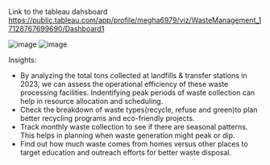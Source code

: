 Link to the tableau dahsboard
https://public.tableau.com/app/profile/megha6979/viz/WasteManagement_17128767699690/Dashboard1

![image](https://github.com/mjotangi/Sustainable-Waste-Management-Phoenix-City-Insights/assets/146262756/4e14e168-faaa-42d7-b784-13701508208b)
![image](https://github.com/mjotangi/Sustainable-Waste-Management-Phoenix-City-Insights/assets/146262756/4e14e168-faaa-42d7-b784-13701508208b)


Insights:
- By analyzing the total tons collected at landfills & transfer stations in 2023, we can assess the operational efficiency of these waste processing facilities. Indentifying peak periods of waste collection can help in resource allocation and scheduling.
- Check the breakdown of waste types(recycle, refuse and green)to plan better recycling programs and eco-friendly projects.
- Track monthly waste collection to see if there are seasonal patterns. This helps in planning when waste generation might peak or dip.
- Find out how much waste comes from homes versus other places to target education and outreach efforts for better waste disposal.


